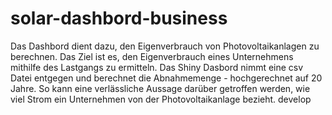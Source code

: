 # solar-dashbord-business

Das Dashbord dient dazu, den Eigenverbrauch von Photovoltaikanlagen zu berechnen.
Das Ziel ist es, den Eigenverbrauch eines Unternehmens mithilfe des Lastgangs zu ermitteln. Das Shiny Dasbord nimmt eine csv Datei entgegen und berechnet die Abnahmemenge - hochgerechnet auf 20 Jahre.
So kann eine verlässliche Aussage darüber getroffen werden, wie viel Strom ein Unternehmen von der Photovoltaikanlage bezieht.
develop

